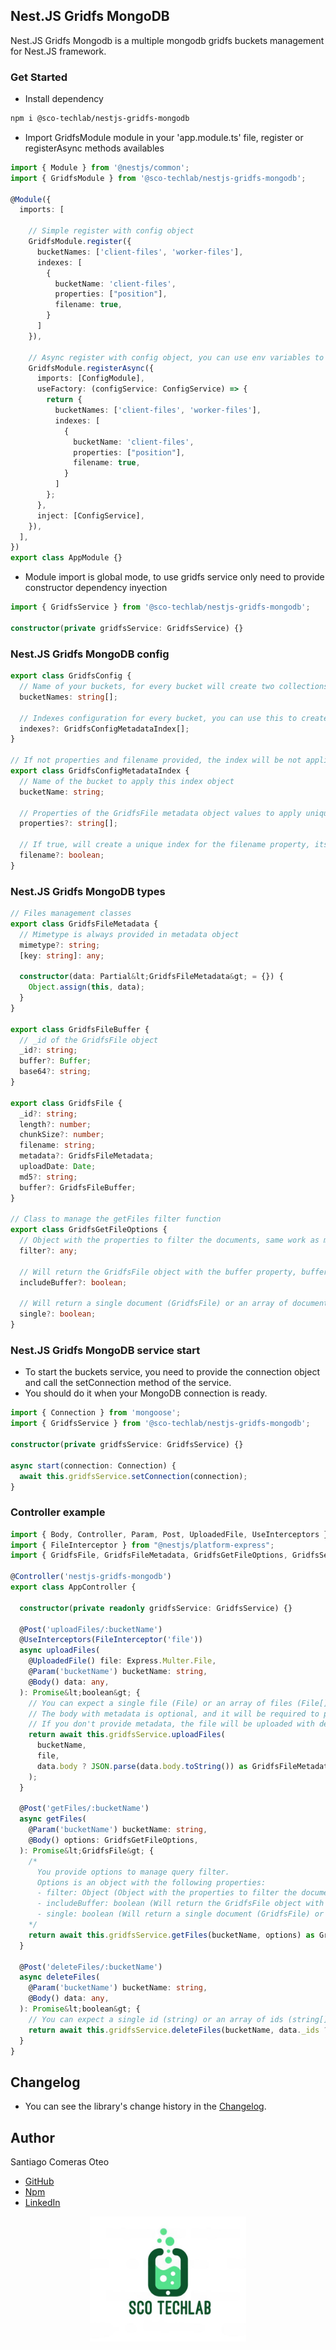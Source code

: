 ## Nest.JS Gridfs MongoDB
Nest.JS Gridfs Mongodb is a multiple mongodb gridfs buckets management for Nest.JS framework.

### Get Started
- Install dependency
```bash
npm i @sco-techlab/nestjs-gridfs-mongodb
```
- Import GridfsModule module in your 'app.module.ts' file, register or registerAsync methods availables
```typescript
import { Module } from '@nestjs/common';
import { GridfsModule } from '@sco-techlab/nestjs-gridfs-mongodb';

@Module({
  imports: [

    // Simple register with config object
    GridfsModule.register({
      bucketNames: ['client-files', 'worker-files'],
      indexes: [
        {
          bucketName: 'client-files',
          properties: ["position"],
          filename: true,
        }
      ]
    }),

    // Async register with config object, you can use env variables to load module here
    GridfsModule.registerAsync({
      imports: [ConfigModule],
      useFactory: (configService: ConfigService) => {
        return {
          bucketNames: ['client-files', 'worker-files'],
          indexes: [
            {
              bucketName: 'client-files',
              properties: ["position"],
              filename: true,
            }
          ]
        };
      },
      inject: [ConfigService],
    }),
  ],
})
export class AppModule {}
```
- Module import is global mode, to use gridfs service only need to provide constructor dependency inyection
```typescript
import { GridfsService } from '@sco-techlab/nestjs-gridfs-mongodb';

constructor(private gridfsService: GridfsService) {}
```

### Nest.JS Gridfs MongoDB config
```typescript
export class GridfsConfig {
  // Name of your buckets, for every bucket will create two collections, bucketName.files and bucketName.chunks
  bucketNames: string[];

  // Indexes configuration for every bucket, you can use this to create a unique index for a specific bucket, its totally optional
  indexes?: GridfsConfigMetadataIndex[]; 
}

// If not properties and filename provided, the index will be not applied and duplicated files will be allowed
export class GridfsConfigMetadataIndex {
  // Name of the bucket to apply this index object
  bucketName: string;

  // Properties of the GridfsFile metadata object values to apply unique condition, its totally optional
  properties?: string[];

  // If true, will create a unique index for the filename property, its totally optional
  filename?: boolean;
}
```

### Nest.JS Gridfs MongoDB types
```typescript
// Files management classes
export class GridfsFileMetadata {
  // Mimetype is always provided in metadata object
  mimetype?: string; 
  [key: string]: any;

  constructor(data: Partial&lt;GridfsFileMetadata&gt; = {}) {
    Object.assign(this, data);
  }
}

export class GridfsFileBuffer {
  // _id of the GridfsFile object
  _id?: string; 
  buffer?: Buffer;
  base64?: string;
}

export class GridfsFile {
  _id?: string;
  length?: number;
  chunkSize?: number;
  filename: string;
  metadata?: GridfsFileMetadata;
  uploadDate: Date;
  md5?: string;
  buffer?: GridfsFileBuffer;
}

// Class to manage the getFiles filter function
export class GridfsGetFileOptions {
  // Object with the properties to filter the documents, same work as moongose find filter
  filter?: any;

  // Will return the GridfsFile object with the buffer property, buffer includes the data and base64 of the file
  includeBuffer?: boolean;

  // Will return a single document (GridfsFile) or an array of documents (GridfsFile[])
  single?: boolean;
}
```

### Nest.JS Gridfs MongoDB service start
- To start the buckets service, you need to provide the connection object and call the setConnection method of the service.
- You should do it when your MongoDB connection is ready.
```typescript
import { Connection } from 'mongoose';
import { GridfsService } from '@sco-techlab/nestjs-gridfs-mongodb';

constructor(private gridfsService: GridfsService) {}

async start(connection: Connection) {
  await this.gridfsService.setConnection(connection);
}
```

### Controller example
```typescript
import { Body, Controller, Param, Post, UploadedFile, UseInterceptors } from "@nestjs/common";
import { FileInterceptor } from "@nestjs/platform-express";
import { GridfsFile, GridfsFileMetadata, GridfsGetFileOptions, GridfsService } from "@sco-techlab/nestjs-gridfs-mongodb";

@Controller('nestjs-gridfs-mongodb')
export class AppController {

  constructor(private readonly gridfsService: GridfsService) {}

  @Post('uploadFiles/:bucketName')
  @UseInterceptors(FileInterceptor('file'))
  async uploadFiles(
    @UploadedFile() file: Express.Multer.File,
    @Param('bucketName') bucketName: string,
    @Body() data: any,
  ): Promise&lt;boolean&gt; {
    // You can expect a single file (File) or an array of files (File[])
    // The body with metadata is optional, and it will be required to pass in text format (JSON.stringify // JSON.parse)
    // If you don't provide metadata, the file will be uploaded with default metadata with mimetype property value
    return await this.gridfsService.uploadFiles(
      bucketName, 
      file, 
      data.body ? JSON.parse(data.body.toString()) as GridfsFileMetadata : undefined
    );
  }
  
  @Post('getFiles/:bucketName')
  async getFiles(
    @Param('bucketName') bucketName: string,
    @Body() options: GridfsGetFileOptions,
  ): Promise&lt;GridfsFile&gt; {
    /* 
      You provide options to manage query filter.
      Options is an object with the following properties:
      - filter: Object (Object with the properties to filter the documents, same work as moongose find filter)
      - includeBuffer: boolean (Will return the GridfsFile object with the buffer property, buffer includes the data and base64 of the file)
      - single: boolean (Will return a single document (GridfsFile) or an array of documents (GridfsFile[]))
    */
    return await this.gridfsService.getFiles(bucketName, options) as GridfsFile;
  }

  @Post('deleteFiles/:bucketName')
  async deleteFiles(
    @Param('bucketName') bucketName: string,
    @Body() data: any,
  ): Promise&lt;boolean&gt; {
    // You can expect a single id (string) or an array of ids (string[])
    return await this.gridfsService.deleteFiles(bucketName, data._ids ?? []);
  }
}
```

## Changelog
- You can see the library's change history in the [Changelog](./CHANGELOG.md).

## Author
Santiago Comeras Oteo
- <a href="https://github.com/SCO-Techlab">GitHub</a>
- <a href="https://www.npmjs.com/settings/sco-techlab/packages">Npm</a>
- <a href="https://www.linkedin.com/in/santiago-comeras-oteo-4646191b3/">LinkedIn</a>

<p align="center">
  <img src="sco-techlab.png" alt="plot" width="250" />
</p>